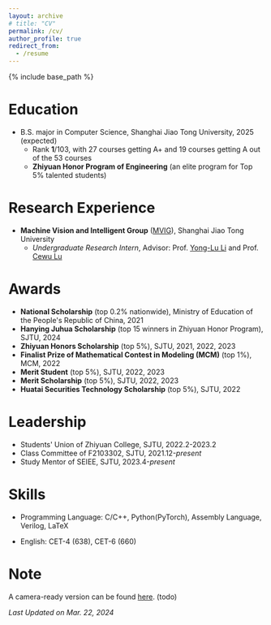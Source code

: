 ```yaml
---
layout: archive
# title: "CV"
permalink: /cv/
author_profile: true
redirect_from:
  - /resume
---
```


{% include base_path %}

Education
======
<!-- * Ph.D in Version Control Theory, GitHub University, 2018 (expected)
* M.S. in Jekyll, GitHub University, 2014 -->
* B.S. major in Computer Science, Shanghai Jiao Tong University, 2025 (expected)
  * Rank **1**/103, with 27 courses getting A+ and 19 courses getting A out of the 53 courses
  * **Zhiyuan Honor Program of Engineering** (an elite program for Top 5% talented students)

Research Experience
======
<!-- Under Maintenance... -->
+ **Machine Vision and Intelligent Group** ([MVIG](https://www.mvig.org)), Shanghai Jiao Tong University
  + *Undergraduate Research Intern*, Advisor: Prof. [Yong-Lu Li](https://dirtyharrylyl.github.io/) and Prof. [Cewu Lu](https://www.mvig.org/)

<!-- * Spring 2024: Academic Pages Collaborator
  * Github University
  * Duties includes: Updates and improvements to template
  * Supervisor: The Users

* Fall 2015: Research Assistant
  * Github University
  * Duties included: Merging pull requests
  * Supervisor: Professor Hub

* Summer 2015: Research Assistant
  * Github University
  * Duties included: Tagging issues
  * Supervisor: Professor Git -->

Awards
======
* **National Scholarship** (top 0.2% nationwide), Ministry of Education of the People's Republic of China, 2021
* **Hanying Juhua Scholarship** (top 15 winners in Zhiyuan Honor Program), SJTU, 2024
* **Zhiyuan Honors Scholarship** (top 5%), SJTU, 2021, 2022, 2023
* **Finalist Prize of Mathematical Contest in Modeling (MCM)** (top 1%), MCM, 2022
* **Merit Student** (top 5%), SJTU, 2022, 2023
* **Merit Scholarship** (top 5%), SJTU, 2022, 2023
* **Huatai Securities Technology Scholarship** (top 5%), SJTU, 2022

Leadership
======
+ Students' Union of Zhiyuan College, SJTU, 2022.2-2023.2
+ Class Committee of F2103302, SJTU, 2021.12-*present*
+ Study Mentor of SEIEE, SJTU, 2023.4-*present*
  
Skills
======
* Programming Language: C/C++, Python(PyTorch), Assembly Language, Verilog, LaTeX
* English: CET-4 (638), CET-6 (660)

  <!-- * Sub-skill 2.1
  * Sub-skill 2.2
  * Sub-skill 2.3 -->

<!-- Publications
======
  <ul>{% for post in site.publications reversed %}
    {% include archive-single-cv.html %}
  {% endfor %}</ul>
  
Talks
======
  <ul>{% for post in site.talks reversed %}
    {% include archive-single-talk-cv.html  %}
  {% endfor %}</ul>
  
Teaching
======
  <ul>{% for post in site.teaching reversed %}
    {% include archive-single-cv.html %}
  {% endfor %}</ul>
  
Service and leadership
======
* Currently signed in to 43 different slack teams -->

Note
======

A camera-ready version can be found [here](https://mybearyzhang.github.io/files/cv.pdf). (todo)

*Last Updated on Mar. 22, 2024*

